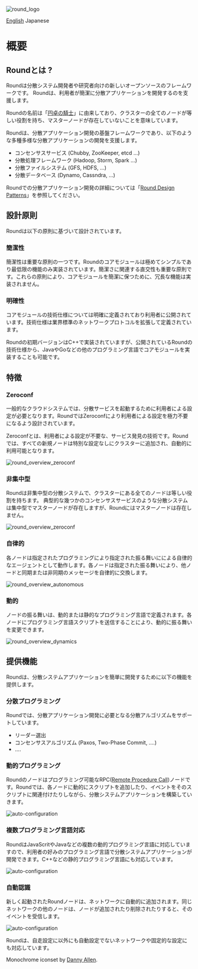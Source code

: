![round_logo](img/round_logo.png)

[English](round_overview_jp.md) Japanese

# 概要

## Roundとは ?

Roundは分散システム開発者や研究者向けの新しいオープンソースのフレームワークです。 Roundは、利用者が簡潔に分散アプリケーションを開発するのを支援します。

Roundの名前は「[円卓の騎士](http://ja.wikipedia.org/wiki/円卓の騎士)」に由来しており、クラスターの全てのノードが等しい役割を持ち、マスターノードが存在していないことを意味しています。

Roundは、分散アプリケーション開発の基盤フレームワークであり、以下のような多種多様な分散アプリケーションの開発を支援します。

- コンセンサスサービス (Chubby, ZooKeeper, etcd ...)
- 分散処理フレームワーク (Hadoop, Storm, Spark ...)
- 分散ファイルシステム (GFS, HDFS, ...)
- 分散データベース (Dynamo, Cassndra, ...)

Roundでの分散アプリケーション開発の詳細については「[Round Design Patterns](round_design_pattern.md)」を参照してください。

## 設計原則

Roundは以下の原則に基づいて設計されています。

### 簡潔性

簡潔性は重要な原則の一つです。Roundのコアモジュールは極めてシンプルであり最低限の機能のみ実装されています。簡潔さに関連する直交性も重要な原則です。これらの原則により、コアモジュールを簡潔に保つために、冗長な機能は実装されません。

### 明確性

コアモジュールの技術仕様については明確に定義されており利用者に公開されています。技術仕様は業界標準のネットワークプロトコルを拡張して定義されています。

Roundの初期バージョンはC++で実装されていますが、公開されているRoundの技術仕様から、JavaやGoなどの他のプログラミング言語でコアモジュールを実装することも可能です。

## 特徴

### Zeroconf

一般的なクラウドシステムでは、分散サービスを起動するために利用者による設定が必要となります。RoundではZeroconfにより利用者による設定を極力不要になるよう設計されています。

Zeroconfとは、利用者による設定が不要な、サービス発見の技術です。Roundでは、すべての新規ノードは特別な設定なしにクラスターに追加され、自動的に利用可能となります。

![round_overview_zeroconf](img/round_overview_zeroconf.png)

### 非集中型

Roundは非集中型の分散システムで、クラスターにある全てのノードは等しい役割を持ちます。 典型的な幾つかのコンセンサスサービスのような分散システムは集中型でマスターノードが存在しますが、Roundにはマスターノードは存在しません。

![round_overview_zeroconf](img/round_overview_decentralized.png)

### 自律的

各ノードは指定されたプログラミングにより指定された振る舞いにによる自律的なエージェントとして動作します。各ノードは指定された振る舞いにより、他ノードと同期または非同期のメッセージを自律的に交換します。

![round_overview_autonomous](img/round_overview_autonomous.png)

### 動的

ノードの振る舞いは、動的または静的なプログラミング言語で定義されます。各ノードにプログラミング言語スクリプトを送信することにより、動的に振る舞いを変更できます。

![round_overview_dynamics](img/round_overview_dynamics.png)

## 提供機能

Roundは、分散システムアプリケーションを簡単に開発するために以下の機能を提供します。

### 分散プログラミング

Roundでは、分散アプリケーション開発に必要となる分散アルゴリズムをサポートしています。

- リーダー選出
- コンセンサスアルゴリズム (Paxos, Two-Phase Commit, ....)
- ....

### 動的プログラミング

Roundのノードはプログラミング可能なRPC([Remote Procedure Call](http://en.wikipedia.org/wiki/Remote_procedure_call))ノードです。Roundでは、各ノードに動的にスクリプトを追加したり、イベントをそのスクリプトに関連付けたりしながら、分散システムアプリケーションを構築していきます。

![auto-configuration](img/round_core_module.png)

### 複数プログラミング言語対応

RoundはJavaScritやJavaなどの複数の動的プログラミング言語に対応していますので、利用者の好みのプログラミング言語で分散システムアプリケーションが開発できます。C++などの静的プログラミング言語にも対応しています。

![auto-configuration](img/round_overview_programming.png)

### 自動認識

新しく起動されたRoundノードは、ネットワークに自動的に追加されます。同じネットワークの他のノードは、ノードが追加されたり削除されたりすると、そのイベントを受信します。

![auto-configuration](img/round_overview_autoconfig.png)

Roundは、自走設定に以外にも自動設定でないネットワークや固定的な設定にも対応しています。

Monochrome iconset by [Danny Allen](http://dannya.org).
